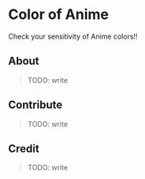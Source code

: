 # Color of Anime

Check your sensitivity of Anime colors!!

## About

> TODO: write

## Contribute

> TODO: write

## Credit

> TODO: write
